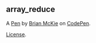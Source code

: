 array_reduce
------------


A [Pen](https://codepen.io/Chinchano/pen/Kqogjo) by [Brian McKie](http://codepen.io/Chinchano) on [CodePen](http://codepen.io/).

[License](https://codepen.io/Chinchano/pen/Kqogjo/license).